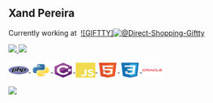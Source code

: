 ## Xand Pereira

Currently working at &nbsp;<a href="https://github.com/Direct-Shopping-Giftty" title="@Giftty">![GIFTTY]<img itemprop="image" class="avatar flex-shrink-0 mb-3 mr-3 mb-md-0 mr-md-4" src="https://avatars.githubusercontent.com/u/101982493?s=200&amp;v=4" width="48" height="48" alt="@Direct-Shopping-Giftty"></a>

<div>
  <a href="https://github.com/XandP">
  <img height="180em" src="https://github-readme-stats.vercel.app/api?username=XandP&count_private=true&show_icons=true&theme=omni&include_all_commits=true"/>
  <img height="180em" src="https://github-readme-stats.vercel.app/api/top-langs/?username=XandP&layout=compact&langs_count=7&theme=omni&count_private=true&include_all_commits=true"/>
</div>

 <!-- skills -->
<div style="display: inline_block"><br>
  <img align="center" alt="XandP-Php" height="30" width="40" src="https://raw.githubusercontent.com/devicons/devicon/master/icons/php/php-original.svg">
  <img align="center" alt="XandP-Python" height="30" width="40" src="https://raw.githubusercontent.com/devicons/devicon/master/icons/python/python-original.svg">
  <img align="center" alt="XandP-CSharp" height="30" width="40" src="https://raw.githubusercontent.com/devicons/devicon/master/icons/csharp/csharp-original.svg">
  <img align="center" alt="XandP-JS" height="30" width="40" src="https://raw.githubusercontent.com/devicons/devicon/master/icons/javascript/javascript-plain.svg">
  <img align="center" alt="XandP-HTML" height="30" width="40" src="https://raw.githubusercontent.com/devicons/devicon/master/icons/html5/html5-original.svg">
  <img align="center" alt="XandP-CSS" height="30" width="40" src="https://raw.githubusercontent.com/devicons/devicon/master/icons/css3/css3-original.svg"> 
  <img align="center" alt="XandP-ORACLE" height="30" width="40" src="https://raw.githubusercontent.com/devicons/devicon/master/icons/oracle/oracle-original.svg"> 
</div>
<!-- skills -->
 
 
<br>
<div>
<a href="https://www.linkedin.com/in/alexandre-pereira-4964ab170/" target="_blank"><img src="https://img.shields.io/badge/LinkedIn-0077B5?style=for-the-badge&logo=linkedin&logoColor=white" target="_blank"></a>
</div>

